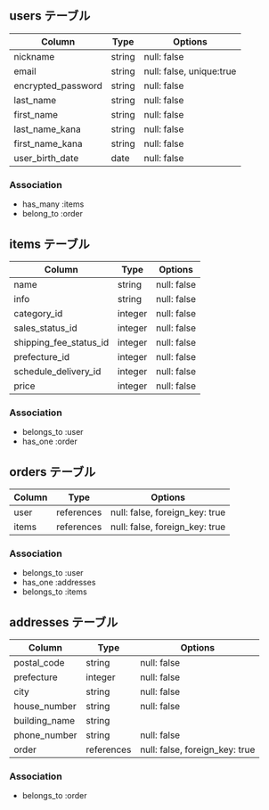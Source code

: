 
## users テーブル

| Column             | Type   | Options                  |
| ---------------    | ------ | -------------------------|
| nickname           | string | null: false              |
| email              | string | null: false, unique:true |
| encrypted_password | string | null: false              |
| last_name          | string | null: false              |
| first_name         | string | null: false              |
| last_name_kana     | string | null: false              |
| first_name_kana    | string | null: false              |
| user_birth_date    | date   | null: false              |


### Association

- has_many :items
- belong_to :order

## items テーブル

| Column                   | Type       | Options     |
| ------------------------ | ---------- | ----------- |
| name                     | string     | null: false |
| info                     | string     | null: false |
| category_id              | integer    | null: false |
| sales_status_id          | integer    | null: false |
| shipping_fee_status_id   | integer    | null: false |
| prefecture_id            | integer    | null: false |
| schedule_delivery_id     | integer    | null: false |
| price                    | integer    | null: false |

### Association

- belongs_to :user
- has_one :order

## orders テーブル

| Column         | Type       |  Options                       |
| -------------- | ---------- | ------------------------------ |
| user           | references | null: false, foreign_key: true |
| items          | references | null: false, foreign_key: true |
### Association

- belongs_to :user
- has_one :addresses
- belongs_to :items

## addresses テーブル

| Column           | Type       | Options                        |
| ---------------- | ---------- | ------------------------------ |
| postal_code      | string     | null: false                    |
| prefecture       | integer    | null: false                    |
| city             | string     | null: false                    |
| house_number     | string     | null: false                    |
| building_name    | string     |                                |
| phone_number     | string     | null: false                    |
| order            | references | null: false, foreign_key: true |

### Association

- belongs_to :order
